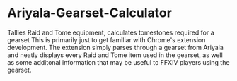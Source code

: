 # Ariyala-Gearset-Calculator
Tallies Raid and Tome equipment, calculates tomestones required for a gearset
This is primarily just to get familiar with Chrome's extension development.
The extension simply parses through a gearset from Ariyala and neatly displays every Raid and Tome item used in the gearset, as well as some additonal information that may be useful to FFXIV players using the gearset.
